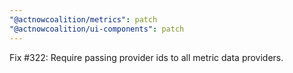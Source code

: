 ```yaml
---
"@actnowcoalition/metrics": patch
"@actnowcoalition/ui-components": patch
---
```


Fix #322: Require passing provider ids to all metric data providers.
